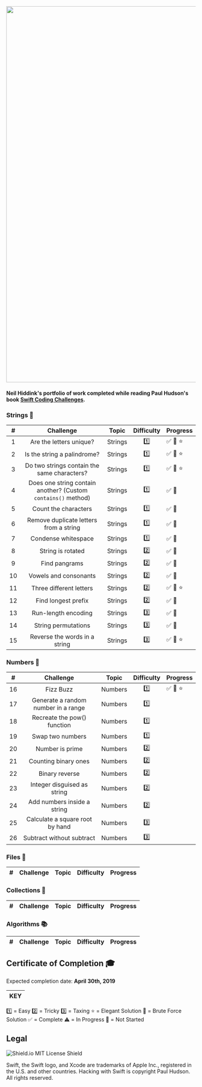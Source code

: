 <img src="https://github.com/nhiddink/HackingWithSwift/blob/master/logo.png" width="1000">

#### Neil Hiddink's portfolio of work completed while reading Paul Hudson's book [Swift Coding Challenges](https://www.hackingwithswift.com/store/swift-coding-challenges). 

### Strings 📕

| #    | Challenge                    | Topic   | Difficulty | Progress  |
| :--: | :--------------------------: | :-----: | :--------: | :-------- |
| 1    | Are the letters unique?      | Strings | 1️⃣         | ✅ 🔨 ⭐️  |
| 2    | Is the string a palindrome?  | Strings | 1️⃣         | ✅ 🔨 ⭐️|
| 3    | Do two strings contain the same characters? | Strings | 1️⃣ | ✅ 🔨 ⭐️ |
| 4    | Does one string contain another? (Custom `contains()` method) | Strings | 1️⃣ | ✅ 🔨 |
| 5    | Count the characters | Strings | 1️⃣ | ✅ 🔨 |
| 6    | Remove duplicate letters from a string | Strings | 1️⃣ | ✅ 🔨 |
| 7    | Condense whitespace | Strings | 1️⃣ | ✅ 🔨 |
| 8    | String is rotated | Strings | 2️⃣ | ✅ 🔨 |
| 9    | Find pangrams | Strings | 2️⃣ | ✅ 🔨 |
| 10   | Vowels and consonants | Strings | 2️⃣ | ✅ 🔨 |
| 11   | Three different letters | Strings | 2️⃣ | ✅ 🔨 ⭐️ |
| 12   | Find longest prefix | Strings | 2️⃣ | ✅ 🔨 |
| 13   | Run-length encoding | Strings | 3️⃣ | ✅ 🔨 |
| 14   | String permutations | Strings | 3️⃣ | ✅ 🔨 |
| 15   | Reverse the words in a string | Strings | 3️⃣ | ✅ 🔨 ⭐️ |

### Numbers 📗

| #    | Challenge                    | Topic   | Difficulty | Progress  |
| :--: | :--------------------------: | :-----: | :--------: | :-------- |
| 16   | Fizz Buzz                    | Numbers | 1️⃣         | ✅ 🔨 ⭐️ |
| 17   | Generate a random number in a range | Numbers | 1️⃣ |  |
| 18   | Recreate the pow() function | Numbers | 1️⃣ |  |
| 19   | Swap two numbers | Numbers | 1️⃣ |  |
| 20   | Number is prime | Numbers | 2️⃣ |  |
| 21   | Counting binary ones | Numbers | 2️⃣ |  |
| 22   | Binary reverse | Numbers | 2️⃣ |  |
| 23   | Integer disguised as string | Numbers | 2️⃣ |  |
| 24   | Add numbers inside a string | Numbers | 2️⃣ |  |
| 25   | Calculate a square root by hand | Numbers | 3️⃣ |  |
| 26   | Subtract without subtract | Numbers | 3️⃣ |  |

### Files 📘

| #    | Challenge                    | Topic   | Difficulty | Progress  |
| :--: | :--------------------------: | :-----: | :--------: | :-------- |

### Collections 📙

| #    | Challenge                    | Topic   | Difficulty | Progress  |
| :--: | :--------------------------: | :-----: | :--------: | :-------- |

### Algorithms 📚

| #    | Challenge                    | Topic   | Difficulty | Progress  |
| :--: | :--------------------------: | :-----: | :--------: | :-------- |

## Certificate of Completion 🎓

Expected completion date: **April 30th, 2019**

|  KEY  |
| ----- |
1️⃣ = Easy
2️⃣ = Tricky
3️⃣ = Taxing
⭐️ = Elegant Solution
🔨 = Brute Force Solution
✅ = Complete
⚠️ = In Progress
🛑 = Not Started

## Legal

![Shield.io MIT License Shield](https://img.shields.io/github/license/mashape/apistatus.svg)

Swift, the Swift logo, and Xcode are trademarks of Apple Inc., registered in the U.S. and other countries. Hacking with Swift is copyright Paul Hudson. All rights reserved.
